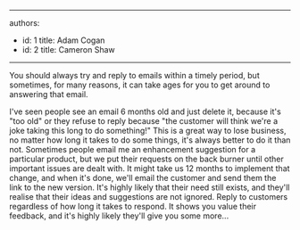

---
authors:
  - id: 1
    title: Adam Cogan
  - id: 2
    title: Cameron Shaw
---




<span class='intro'> 
  <p>You should always try and reply to emails within a timely period, but sometimes, for many reasons, it can take ages for you to get around to answering that email.
</p>
 </span>


  <p>I've seen people see an email 6 months old and just delete it, because it's &quot;too old&quot; or they refuse to reply because &quot;the customer will think we're a joke taking this long to do something!&quot; This is a great way to lose business, no matter how long it takes to do some things, it's always better to do it than not. Sometimes people email me an enhancement suggestion for a particular product, but we put their requests on the back burner until other important issues are dealt with. It might take us 12 months to implement that change, and when it's done, we'll email the customer and send them the link to the new version. It's highly likely that their need still exists, and they'll realise that their ideas and suggestions are not ignored. Reply to customers regardless of how long it takes to respond. It shows you value their feedback, and it's highly likely they'll give you some more...
</p>




